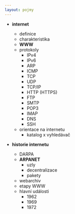 ```yaml
---
layout: pojmy
---
```


- **internet**
    - definice
    - charakteristika
    - **WWW**
    - protokoly
        - IPv4
        - IPv6
        - ARP
        - ICMP
        - TCP
        - UDP
        - TCP/IP
        - HTTP (HTTPS)
        - FTP
        - SMTP
        - POP3
        - IMAP
        - DNS
        - SSH
    - orientace na internetu
        - katalog x vyhledávač

- **historie internetu**
    - DARPA
    - **ARPANET**
        - uzly
        - decentralizace
        - pakety
    - webarchiv
    - etapy WWW
    - hlavní události
        - 1962
        - 1969
        - 1972
